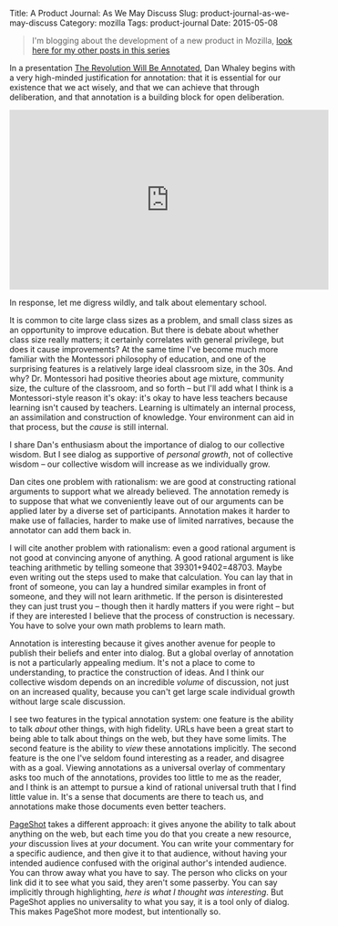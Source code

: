 Title: A Product Journal: As We May Discuss
Slug: product-journal-as-we-may-discuss
Category: mozilla
Tags: product-journal
Date: 2015-05-08

> I'm blogging about the development of a new product in Mozilla, [look here for my other posts in this series](http://www.ianbicking.org/tag/product-journal.html)

In a presentation [The Revolution Will Be Annotated](https://www.youtube.com/watch?v=2jTctBbX_kw), Dan Whaley begins with a very high-minded justification for annotation: that it is essential for our existence that we act wisely, and that we can achieve that through deliberation, and that annotation is a building block for open deliberation.

<iframe width="560" height="315" src="https://www.youtube.com/embed/2jTctBbX_kw" frameborder="0" allowfullscreen></iframe>

In response, let me digress wildly, and talk about elementary school.

It is common to cite large class sizes as a problem, and small class sizes as an opportunity to improve education.  But there is debate about whether class size really matters; it certainly correlates with general privilege, but does it cause improvements?  At the same time I've become much more familiar with the Montessori philosophy of education, and one of the surprising features is a relatively large ideal classroom size, in the 30s.  And why?  Dr. Montessori had positive theories about age mixture, community size, the culture of the classroom, and so forth – but I'll add what I think is a Montessori-style reason it's okay: it's okay to have less teachers because learning isn't caused by teachers.  Learning is ultimately an internal process, an assimilation and construction of knowledge.  Your environment can aid in that process, but the *cause* is still internal.

I share Dan's enthusiasm about the importance of dialog to our collective wisdom.  But I see dialog as supportive of *personal growth*, not of collective wisdom – our collective wisdom will increase as we individually grow.

Dan cites one problem with rationalism: we are good at constructing rational arguments to support what we already believed.  The annotation remedy is to suppose that what we conveniently leave out of our arguments can be applied later by a diverse set of participants.  Annotation makes it harder to make use of fallacies, harder to make use of limited narratives, because the annotator can add them back in.

I will cite another problem with rationalism: even a good rational argument is not good at convincing anyone of anything.  A good rational argument is like teaching arithmetic by telling someone that 39301+9402=48703.  Maybe even writing out the steps used to make that calculation.  You can lay that in front of someone, you can lay a hundred similar examples in front of someone, and they will not learn arithmetic.  If the person is disinterested they can just trust you – though then it hardly matters if you were right – but if they are interested I believe that the process of construction is necessary.  You have to solve your own math problems to learn math.

Annotation is interesting because it gives another avenue for people to publish their beliefs and enter into dialog.  But a global overlay of annotation is not a particularly appealing medium.  It's not a place to come to understanding, to practice the construction of ideas.  And I think our collective wisdom depends on an incredible *volume* of discussion, not just on an increased quality, because you can't get large scale individual growth without large scale discussion.

I see two features in the typical annotation system: one feature is the ability to talk *about* other things, with high fidelity.  URLs have been a great start to being able to talk about things on the web, but they have some limits.  The second feature is the ability to *view* these annotations implicitly.  The second feature is the one I've seldom found interesting as a reader, and disagree with as a goal.  Viewing annotations as a universal overlay of commentary asks too much of the annotations, provides too little to me as the reader, and I think is an attempt to pursue a kind of rational universal truth that I find little value in.  It's a sense that documents are there to teach us, and annotations make those documents even better teachers.

[PageShot](https://github.com/mozilla-services/pageshot/) takes a different approach: it gives anyone the ability to talk about anything on the web, but each time you do that you create a new resource, *your* discussion lives at *your* document.  You can write your commentary for a specific audience, and then give it to that audience, without having your intended audience confused with the original author's intended audience.  You can throw away what you have to say.  The person who clicks on your link did it to see what you said, they aren't some passerby.  You can say implicitly through highlighting, *here is what I thought was interesting*.  But PageShot applies no universality to what you say, it is a tool only of dialog.  This makes PageShot more modest, but intentionally so.
